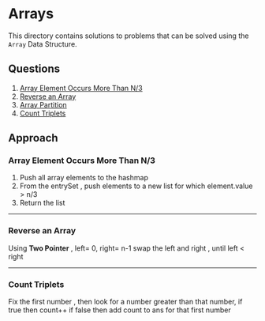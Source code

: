 # Arrays

This directory contains solutions to problems that can be solved using the `Array` Data Structure.

## Questions
1. [Array Element Occurs More Than N/3](#array-element-occurs-more-than-n3)
2. [Reverse an Array](#reverse-an-array)
3. [Array Partition]()
4. [Count Triplets]()

## Approach

### Array Element Occurs More Than N/3
1. Push all array elements to the hashmap
2. From the entrySet , push elements to a new list for which element.value > n/3
3. Return the list

---

### Reverse an Array
Using **Two Pointer** , left= 0, right= n-1
swap the left and right , until left < right

---

### Count Triplets
Fix the first number , then look for a number greater than that number,
if true then count++
if false then add count to ans for that first number